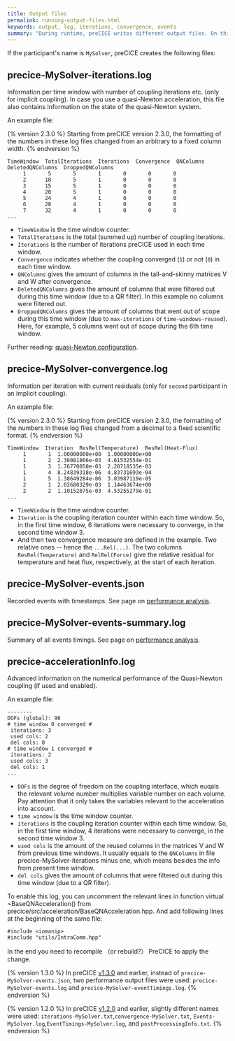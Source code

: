 ```yaml
---
title: Output files
permalink: running-output-files.html
keywords: output, log, iterations, convergence, events
summary: "During runtime, preCICE writes different output files. On this page, we give an overview of these files and their content."
---
```


If the participant's name is `MySolver`, preCICE creates the following files:

## precice-MySolver-iterations.log

Information per time window with number of coupling iterations etc. (only for implicit coupling). In case you use a quasi-Newton acceleration, this file also contains information on the state of the quasi-Newton system.

An example file:

{% version 2.3.0 %}
Starting from preCICE version 2.3.0, the formatting of the numbers in these log files changed from an arbitrary to a fixed column width.
{% endversion %}

```log
TimeWindow  TotalIterations  Iterations  Convergence  QNColumns  DeletedQNColumns  DroppedQNColumns
     1       5       5       1       0       0       0
     2      10       5       1       0       0       0
     3      15       5       1       0       0       0
     4      20       5       1       0       0       0
     5      24       4       1       0       0       0
     6      28       4       1       0       0       0
     7      32       4       1       0       0       0
...
```

* `TimeWindow` is the time window counter.
* `TotalIterations` is the total (summed up) number of coupling iterations.
* `Iterations` is the number of iterations preCICE used in each time window.
* `Convergence` indicates whether the coupling converged (`1`) or not (`0`) in each time window.
* `QNColumns` gives the amount of columns in the tall-and-skinny matrices V and W after convergence.
* `DeletedQNColumns` gives the amount of columns that were filtered out during this time window  (due to a QR filter). In this example no columns were filtered out.
* `DroppedQNColumns` gives the amount of columns that went out of scope during this time window (due to `max-iterations` or `time-windows-reused`). Here, for example, 5 columns went out of scope during the 6th time window.

Further reading: [quasi-Newton configuration](configuration-acceleration.html#quasi-newton-schemes).

## precice-MySolver-convergence.log

Information per iteration with current residuals (only for `second` participant in an implicit coupling).

An example file:

{% version 2.3.0 %}
Starting from preCICE version 2.3.0, the formatting of the numbers in these log files changed from a decimal to a fixed scientific format.
{% endversion %}

```log
TimeWindow  Iteration  ResRel(Temperature)  ResRel(Heat-Flux)
     1       1  1.00000000e+00  1.00000000e+00
     1       2  2.36081866e-03  4.61532554e-01
     1       3  1.76770050e-03  2.20718535e-03
     1       4  8.24839318e-06  4.83731693e-04
     1       5  1.38649284e-06  3.03987119e-05
     2       1  2.02680329e-03  1.14463674e+00
     2       2  1.10152875e-03  4.53255279e-01
...
```

* `TimeWindow` is the time window counter.
* `Iteration` is the coupling iteration counter within each time window. So, in the first time window, 6 iterations were necessary to converge, in the second time window 3.
* And then two convergence measure are defined in the example. Two relative ones -- hence the `...Rel(...)`. The two columns `ResRel(Temperature)` and `RelRel(Force)` give the relative residual for temperature and heat flux, respectively, at the start of each iteration.

## precice-MySolver-events.json

Recorded events with timestamps. See page on [performance analysis](tooling-performance-analysis.html).

## precice-MySolver-events-summary.log

Summary of all events timings. See page on [performance analysis](tooling-performance-analysis.html).

## precice-accelerationInfo.log

Advanced information on the numerical performance of the Quasi-Newton coupling (if used and enabled). 

An example file:

```log
--------
DOFs (global): 96
# time window 0 converged #
 iterations: 3
 used cols: 2
 del cols: 0
# time window 1 converged #
 iterations: 2
 used cols: 3
 del cols: 1
...
```

* `DOFs` is the degree of freedom on the coupling interface, which euqals the relevant volume number multiplies variable number on each volume. Pay attention that it only takes the variables relevant to the acceleration into account.
* `time window` is the time window counter.
* `iterations` is the coupling iteration counter within each time window. So, in the first time window, 4 iterations were necessary to converge, in the second time window 3.
* `used cols` is the amount of the reused columns in the matrices V and W from previous time windows. It usually equals to the `QNColumns` in file precice-MySolver-iterations minus one, which means besides the info from present time window.
* `del cols` gives the amount of columns that were filtered out during this time window  (due to a QR filter).

To enable this log, you can uncomment the relevant lines in function virtual ~BaseQNAcceleration() from precice/src/acceleration/BaseQNAcceleration.hpp. And add following lines at the beginning of the same file:
```log
#include <iomanip>
#include "utils/IntraComm.hpp"
```

In the end you need to recompile （or rebuild?） PreCICE to apply the change.

{% version 1.3.0 %}
In preCICE [v1.3.0](https://github.com/precice/precice/releases/tag/v1.3.0) and earlier, instead of `precice-MySolver-events.json`, two performance output files were used: `precice-MySolver-events.log` and `precice-MySolver-eventTimings.log`.
{% endversion %}

{% version 1.2.0 %}
In preCICE [v1.2.0](https://github.com/precice/precice/releases/tag/v1.2.0) and earlier, slightly different names were used: `iterations-MySolver.txt`,`convergence-MySolver.txt`, `Events-MySolver.log`,`EventTimings-MySolver.log`, and `postProcessingInfo.txt`.
{% endversion %}
